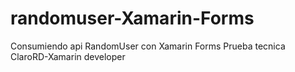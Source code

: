 # randomuser-Xamarin-Forms
Consumiendo api RandomUser con Xamarin Forms
Prueba tecnica ClaroRD-Xamarin developer
